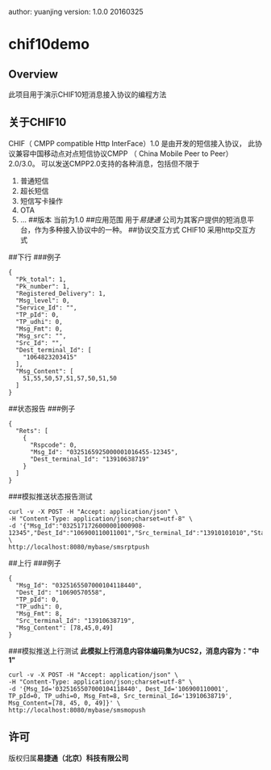 author: yuanjing
version: 1.0.0 20160325


# chif10demo
## Overview
此项目用于演示CHIF10短消息接入协议的编程方法
## 关于CHIF10

CHIF（ CMPP compatible Http InterFace）1.0
是由开发的短信接入协议，
此协议兼容中国移动点对点短信协议CMPP （ China Mobile Peer to Peer）2.0/3.0。
可以发送CMPP2.0支持的各种消息，包括但不限于
1. 普通短信
2. 超长短信
3. 短信写卡操作
4. OTA
5. ...
##版本
当前为1.0
##应用范围
用于*易捷通* 公司为其客户提供的短消息平台，作为多种接入协议中的一种。
##协议交互方式
CHIF10 采用http交互方式

##下行
###例子
```
{
  "Pk_total": 1,
  "Pk_number": 1,
  "Registered_Delivery": 1,
  "Msg_level": 0,
  "Service_Id": "",
  "TP_pId": 0,
  "TP_udhi": 0,
  "Msg_Fmt": 0,
  "Msg_src": "",
  "Src_Id": "",
  "Dest_terminal_Id": [
    "1064823203415"
  ],
  "Msg_Content": [
    51,55,50,57,51,57,50,51,50
  ]
}
```

##状态报告
###例子
```
{
  "Rets": [
    {
      "Rspcode": 0,
      "Msg_Id": "0325165925000001016455-12345",
      "Dest_terminal_Id": "13910638719"
    }
  ]
}
```
###模拟推送状态报告测试
```
curl -v -X POST -H "Accept: application/json" \
-H "Content-Type: application/json;charset=utf-8" \
-d '{"Msg_Id":"0325171726000001000908-12345","Dest_Id":"106900110011001","Src_terminal_Id":"13910101010","Stat":"DELIVRD"}' \
http://localhost:8080/mybase/smsrptpush
```



##上行
###例子
```
{
  "Msg_Id": "0325165507000104118440",
  "Dest_Id": "10690570558",
  "TP_pId": 0,
  "TP_udhi": 0,
  "Msg_Fmt": 8,
  "Src_terminal_Id": "13910638719",
  "Msg_Content": [78,45,0,49]
}
```
###模拟推送上行测试
**此模拟上行消息内容体编码集为UCS2，消息内容为："中1"**
```
curl -v -X POST -H "Accept: application/json" \                        
-H "Content-Type: application/json;charset=utf-8" \
-d '{Msg_Id='0325165507000104118440', Dest_Id='106900110001', TP_pId=0, TP_udhi=0, Msg_Fmt=8, Src_terminal_Id='13910638719', Msg_Content=[78, 45, 0, 49]}' \
http://localhost:8080/mybase/smsmopush
```

## 许可
版权归属**易捷通（北京）科技有限公司**
